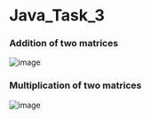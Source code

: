 # Java_Task_3
### Addition of two matrices
![image](https://user-images.githubusercontent.com/88583651/144093827-17793257-3193-4b65-a9c8-c749a07bf17e.png)

### Multiplication of two matrices
![image](https://user-images.githubusercontent.com/88583651/144093928-fd178165-1336-4339-9102-1572ba3ea81f.png)
